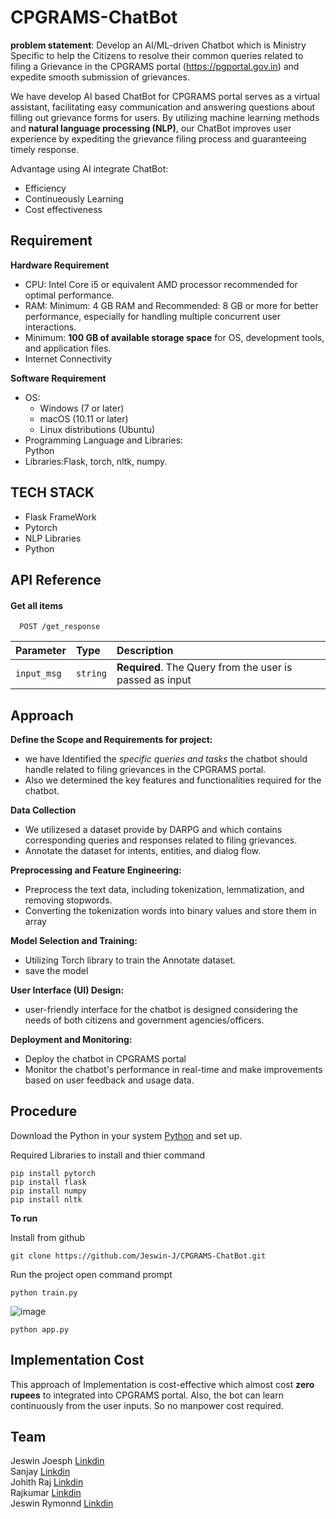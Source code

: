 # CPGRAMS-ChatBot
**problem statement**: Develop an AI/ML-driven Chatbot which is   Ministry Specific to help the Citizens to resolve their common queries related to filing a Grievance in the CPGRAMS portal (https://pgportal.gov.in) and expedite smooth submission of grievances.

We have develop AI based ChatBot for CPGRAMS portal serves as a virtual assistant, facilitating easy communication and answering questions about filling out grievance forms for users. By utilizing machine learning methods and **natural language processing (NLP)**, our ChatBot improves user experience by expediting the grievance filing process and guaranteeing timely response. 

Advantage using AI integrate ChatBot:
* Efficiency
* Continueously Learning 
* Cost effectiveness 

## Requirement
**Hardware Requirement**  
* CPU: Intel Core i5 or equivalent AMD processor recommended for optimal performance.
* RAM: Minimum: 4 GB RAM and Recommended: 8 GB or more for better performance, especially for handling multiple concurrent user interactions. 
* Minimum: **100 GB of available storage space** for OS, development tools, and application files.
* Internet Connectivity  

**Software Requirement**
* OS: 
  * Windows (7 or later)
  * macOS (10.11 or later)
  * Linux distributions (Ubuntu)
* Programming Language and Libraries:  
Python  
* Libraries:Flask, torch, nltk, numpy.

## TECH STACK
* Flask FrameWork
* Pytorch 
* NLP Libraries
* Python 

## API Reference 

#### Get all items

```http
  POST /get_response
```

| Parameter | Type     | Description                |
| :-------- | :------- | :------------------------- |
| `input_msg` | `string` | **Required**. The Query from the user is passed as input |



## Approach
 **Define the Scope and Requirements for project:**
* we have Identified the *specific queries and tasks* the chatbot should handle related to filing grievances in the CPGRAMS portal.
* Also we determined the key features and functionalities required for the chatbot.

**Data Collection**  
* We utilizesed a dataset provide by DARPG and which contains  corresponding queries and responses related to filing grievances.
* Annotate the dataset for intents, entities, and dialog flow.

**Preprocessing and Feature Engineering:**
* Preprocess the text data, including tokenization, lemmatization, and removing stopwords.
* Converting the tokenization words into binary values and store them in array

**Model Selection and Training:**
*  Utilizing Torch library to train the Annotate dataset.
*  save the model 

**User Interface (UI) Design:**
* user-friendly interface for the chatbot is designed  considering the needs of both citizens and government agencies/officers.

**Deployment and Monitoring:**
* Deploy the chatbot in CPGRAMS portal 
* Monitor the chatbot's performance in real-time and make improvements based on user feedback and usage data.

## Procedure
Download the Python in your system [Python](https://www.python.org/downloads/) and set up.

Required Libraries to install and thier command

```
pip install pytorch
pip install flask 
pip install numpy
pip install nltk
```
**To run**

Install from github
```
git clone https://github.com/Jeswin-J/CPGRAMS-ChatBot.git

```

Run the project open command prompt
```
python train.py
```
![image](https://i.imgur.com/k2w0vt6.png)
```
python app.py
```

## Implementation Cost
This approach of Implementation is cost-effective which almost cost **zero rupees** to integrated into CPGRAMS portal. Also, the bot can learn continuously from the user inputs. So no manpower cost required. 
## Team 

Jeswin Joesph [Linkdin](https://www.linkedin.com/in/jeswinjosephj/)  
Sanjay [Linkdin](https://www.linkedin.com/in/sanjayk1415/)  
Johith Raj [Linkdin](https://www.linkedin.com/in/johithraj/)  
Rajkumar  [Linkdin](https://www.linkedin.com/in/raj-kumar-9a6b91249?utm_source=share&utm_campaign=share_via&utm_content=profile&utm_medium=android_app)  
Jeswin Rymonnd [Linkdin](https://www.linkedin.com/in/jeswin-rhymond/)

